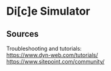# Di[c]e Simulator #

## Sources ##
Troubleshooting and tutorials:  
https://www.dyn-web.com/tutorials/  
https://www.sitepoint.com/community/  
